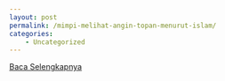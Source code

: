 ```yaml
---
layout: post
permalink: /mimpi-melihat-angin-topan-menurut-islam/
categories:
    - Uncategorized
---
```


[Baca Selengkapnya](/05)